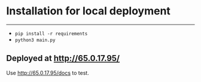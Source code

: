# Installation for local deployment

____
* ```pip install -r requirements```
* ```python3 main.py```

## Deployed at http://65.0.17.95/
Use http://65.0.17.95/docs to test.
